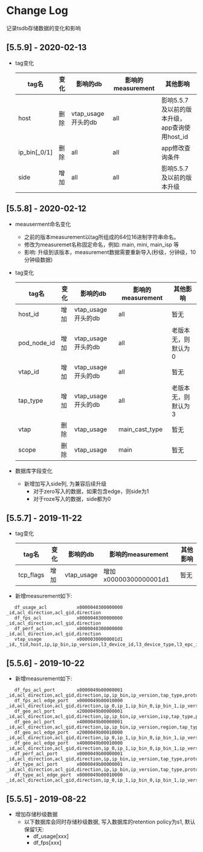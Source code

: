  # Change Log

  记录tsdb存储数据的变化和影响


  ## [5.5.9] - 2020-02-13

   - tag变化

      |tag名       | 变化 |  影响的db          | 影响的measurement| 其他影响 |
      | ---        | ---  | ---                | ---              | ---      |
      | host       | 删除 | vtap_usage开头的db | all              |  影响5.5.7及以前的版本升级，app查询使用host_id |
      |ip_bin[_0/1]| 删除 | all                | all              |  app修改查询条件                               |
      | side       | 增加 | all                | all              |  影响5.5.7及以前的版本升级                     |

  ## [5.5.8] - 2020-02-12

  - meauserment命名变化
    - 之前的版本measurement以tag所组成的64位16进制字符串命名。
    - 修改为measuremet名称固定命名，例如: main, mini, main_isp 等
    - 影响: 升级到该版本，measurement数据需要重新导入(秒级，分钟级，10分钟级数据)

  - tag变化

    |tag名       | 变化 |  影响的db          | 影响的measurement| 其他影响 |
    | ---        | ---  | ---                | ---              | ---      |
    | host_id    | 增加 | vtap_usage开头的db | all              |  暂无                  |
    |pod_node_id | 增加 | vtap_usage开头的db | all              |  老版本无，则默认为0   |
    | vtap_id    | 增加 | vtap_usage开头的db | all              |  暂无                  |
    | tap_type   | 增加 | vtap_usage开头的db | all              |  老版本无，则默认为3   |
    | vtap       | 删除 | vtap_usage         | main_cast_type   |  暂无                  |
    | scope      | 删除 | vtap_usage         | main             |  暂无                  |

  - 数据库字段变化
     - 新增加写入side列, 为兼容后续升级
       - 对于zero写入的数据，如果包含edge，则side为1
       - 对于roze写入的数据，side都为0

  ## [5.5.7] - 2019-11-22

  - tag变化

    |tag名       | 变化 |  影响的db          | 影响的measurement     | 其他影响 |
    | ---        | ---  | ---                | ---                   | ---      |
    | tcp_flags  | 增加 | vtap_usage         | 增加x00000300000001d1 |  暂无    |

 - 新增measurement如下:
```
   df_usage_acl           x0000040300000000    _id,acl_direction,acl_gid,direction
   df_fps_acl             x0000040300000000    _id,acl_direction,acl_gid,direction
   df_perf_acl            x0000040300000000    _id,acl_direction,acl_gid,direction
   vtap_usage             x00000300000001d1    _id,_tid,host,ip,ip_bin,ip_version,l3_device_id,l3_device_type,l3_epc_id,region,subnet_id,tcp_flags
```

  ## [5.5.6] - 2019-10-22

 - 新增measurement如下:
```
   df_fps_acl_port        x0000049b00000001    _id,acl_direction,acl_gid,direction,ip,ip_bin,ip_version,tap_type,protocol,server_port
   df_fps_acl_edge_port   x0000049b00010000    _id,acl_direction,acl_gid,direction,ip_0,ip_1,ip_bin_0,ip_bin_1,ip_version,tap_type,protocol,server_port
   df_geo_acl_port        x2000049b00000001    _id,acl_direction,acl_gid,direction,ip,ip_bin,ip_version,isp,tap_type,protocol,server_port
   df_geo_acl_port        x4000049b00000001    _id,acl_direction,acl_gid,direction,ip,ip_bin,ip_version,region,tap_type,protocol,server_port
   df_geo_acl_edge_port   x2000049b00010000    _id,acl_direction,acl_gid,direction,ip_0,ip_1,ip_bin_0,ip_bin_1,ip_version,isp,tap_type,protocol,server_port
   df_geo_acl_edge_port   x4000049b00010000    _id,acl_direction,acl_gid,direction,ip_0,ip_1,ip_bin_0,ip_bin_1,ip_version,region,tap_type,protocol,server_port
   df_perf_acl_port       x0000049b00000001    _id,acl_direction,acl_gid,direction,ip,ip_bin,ip_version,tap_type,protocol,server_port
   df_type_acl_port       x0000049b00000001    _id,acl_direction,acl_gid,direction,ip,ip_bin,ip_version,tap_type,protocol,server_port
   df_type_acl_edge_port  x0000049b00010000    _id,acl_direction,acl_gid,direction,ip_0,ip_1,ip_bin_0,ip_bin_1,ip_version,tap_type,protocol,server_port
```

  ## [5.5.5] - 2019-08-22

  - 增加存储秒级数据
    - 以下数据库会同时存储秒级数据, 写入数据库的retention policy为s1, 默认保留1天:
      - df_usage[xxx]
      - df_fps[xxx]
